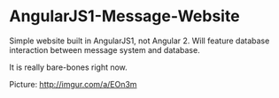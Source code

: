 # AngularJS1-Message-Website
Simple website built in AngularJS1, not Angular 2. Will feature database interaction between message system and database. 

It is really bare-bones right now. 

Picture: http://imgur.com/a/EOn3m
